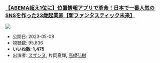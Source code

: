 ### [【ABEMA超え1位に】位置情報アプリで革命！日本で一番人気のSNSを作った23歳起業家【新ファンタスティック未来】](https://www.youtube.com/watch?v=m8udFJgDjuM)
[![](https://img.youtube.com/vi/m8udFJgDjuM/sddefault.jpg)](https://www.youtube.com/watch?v=m8udFJgDjuM)
-   公開日: 2023-05-08
-   視聴数: 95,836
-   **いいね数: 1,475**
-   出演者: [スザンヌ](/rehacq_fan/people/スザンヌ "wikilink"), 片岡夏輝, [高橋弘樹](/rehacq_fan/people/高橋弘樹 "wikilink")
